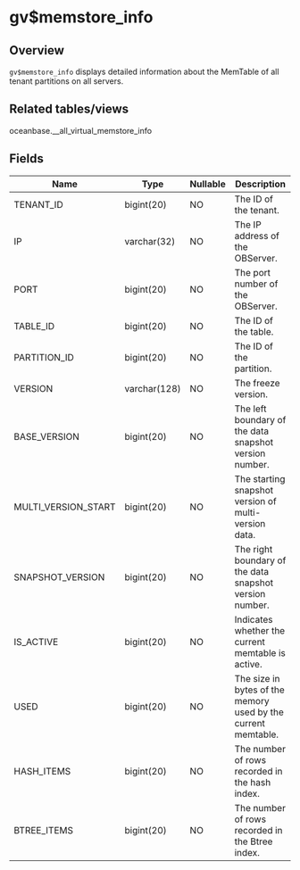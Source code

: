 gv$memstore_info 
=====================================



Overview 
-----------------

`gv$memstore_info` displays detailed information about the MemTable of all tenant partitions on all servers. 

Related tables/views 
-----------------------------

oceanbase.__all_virtual_memstore_info

Fields 
---------------



|      **Name**       |   **Type**   | **Nullable** |                        **Description**                        |
|---------------------|--------------|--------------|---------------------------------------------------------------|
| TENANT_ID           | bigint(20)   | NO           | The ID of the tenant.                                         |
| IP                  | varchar(32)  | NO           | The IP address of the OBServer.                               |
| PORT                | bigint(20)   | NO           | The port number of the OBServer.                              |
| TABLE_ID            | bigint(20)   | NO           | The ID of the table.                                          |
| PARTITION_ID        | bigint(20)   | NO           | The ID of the partition.                                      |
| VERSION             | varchar(128) | NO           | The freeze version.                                           |
| BASE_VERSION        | bigint(20)   | NO           | The left boundary of the data snapshot version number.        |
| MULTI_VERSION_START | bigint(20)   | NO           | The starting snapshot version of multi-version data.          |
| SNAPSHOT_VERSION    | bigint(20)   | NO           | The right boundary of the data snapshot version number.       |
| IS_ACTIVE           | bigint(20)   | NO           | Indicates whether the current memtable is active.             |
| USED                | bigint(20)   | NO           | The size in bytes of the memory used by the current memtable. |
| HASH_ITEMS          | bigint(20)   | NO           | The number of rows recorded in the hash index.                |
| BTREE_ITEMS         | bigint(20)   | NO           | The number of rows recorded in the Btree index.               |


